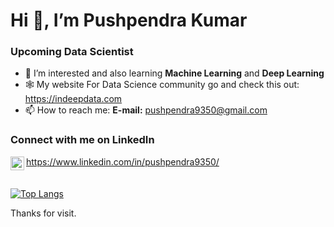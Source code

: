                                               
                                              
                                              
# Hi 👋, I’m Pushpendra Kumar
### Upcoming Data Scientist

- 👀 I’m interested and also learning **Machine Learning** and **Deep Learning**
- 🕸 My website For Data Science community go and check this out: https://indeepdata.com 
- 📫 How to reach me: **E-mail:** pushpendra9350@gmail.com

### Connect with me on LinkedIn
<!-- **LinkedIn:** https://www.linkedin.com/in/pushpendra9350/ -->
<img align="left" alt = "pushpendra9350 | LinkedIn" width="22px" src="https://cdn.jsdelivr.net/npm/simple-icons@3/icons/linkedin.svg" />https://www.linkedin.com/in/pushpendra9350/
<br><br><br>
[![Top Langs](https://github-readme-stats.vercel.app/api/top-langs/?username=pushpendra9350&layout=compact)](https://github.com/anuraghazra/github-readme-stats)
<!-- 
[![Readme Card](https://github-readme-stats.vercel.app/api/pin/?username=anuraghazra&repo=github-readme-stats)](https://github.com/anuraghazra/github-readme-stats)
![Anurag's GitHub stats](https://github-readme-stats.vercel.app/api?username=pushpendra9350&show_icons=true&hide=contribs,prs,issues) -->
Thanks for visit.
<!---
Pushpendra9350/Pushpendra9350 is a ✨ special ✨ repository because its `README.md` (this file) appears on your GitHub profile.
You can click the Preview link to take a look at your changes.
--->
